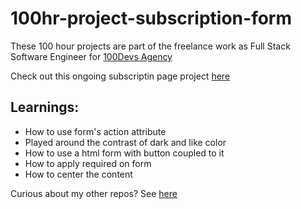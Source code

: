 # 100hr-project-subscription-form

These 100 hour projects are part of the freelance work as Full Stack Software Engineer for [100Devs Agency](https://www.linkedin.com/company/100devs/)

Check out this ongoing subscriptin page project [here](https://agcdtmr.github.io/100hr-project-subscription-form/)

## Learnings:
- How to use form's action attribute
- Played around the contrast of dark and like color
- How to use a html form with button coupled to it
- How to apply required on form
- How to center the content

Curious about my other repos? See [here](https://github.com/agcdtmr?tab=repositories)
